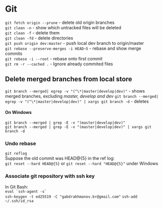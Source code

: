 # Git

`git fetch origin --prune` - delete old origin branches  
`git clean -n` - show which untracked files will be deleted  
`git clean -f` - delete them  
`git clean -fd` - delete directories  
`git push origin dev:master` - push local dev branch to origin/master  
`git rebase --preserve-merges -i HEAD~5` - rebase and show merge commits  
`git rebase -i --root` - rebase onto first commit  
`git rm -r --cached .` - Ignore already commited files

## Delete merged branches from local store

`git branch --merged| egrep -v "(^\*|master|develop|dev)"` - shows merged branches, excluding _master, develop and dev_
`git branch --merged| egrep -v "(^\*|master|develop|dev)" | xargs git branch -d` - deletes

#### On Windows

`git branch --merged | grep -E -v "(master|develop|dev)"`  
`git branch --merged | grep -E -v "(master|develop|dev)" | xargs git branch -d`

### Undo rebase

`git reflog`  
Suppose the old commit was HEAD@{5} in the ref log:  
`git reset --hard HEAD@{5}` or `git reset --hard "HEAD@{5}"` under Windows

### Associate git repository with ssh key

In Git Bash:  
`` eval `ssh-agent -s`  ``    
`ssh-keygen -t ed25519 -C "gabdrakhmanov.br@gmail.com"`
`ssh-add ~/.ssh/id_rsa`
